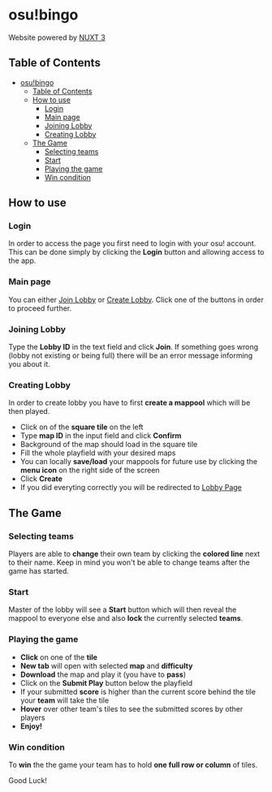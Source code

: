 # osu!bingo

Website powered by [NUXT 3](https://nuxt.com/)

Table of Contents
-
- [osu!bingo](#osubingo)
  - [Table of Contents](#table-of-contents)
  - [How to use](#how-to-use)
    - [Login](#login)
    - [Main page](#main-page)
    - [Joining Lobby](#joining-lobby)
    - [Creating Lobby](#creating-lobby)
  - [The Game](#the-game)
    - [Selecting teams](#selecting-teams)
    - [Start](#start)
    - [Playing the game](#playing-the-game)
    - [Win condition](#win-condition)


## How to use
### Login
In order to access the page you first need to login with your osu! account. This can be done simply by clicking the **Login** button and allowing access to the app.


### Main page
You can either [Join Lobby](#joining-lobby) or [Create Lobby](#creating-lobby). Click one of the buttons in order to proceed further.  

### Joining Lobby
Type the **Lobby ID** in the text field and click **Join**. If something goes wrong (lobby not existing or being full) there will be an error message informing you about it.

### Creating Lobby
In order to create lobby you have to first **create a mappool** which will be then played.
-   Click on of the **square tile** on the left
-   Type **map ID** in the input field and click **Confirm**
-   Background of the map should load in the square tile
-   Fill the whole playfield with your desired maps
-   You can locally **save/load** your mappools for future use by clicking the **menu icon** on the right side of the screen
-   Click **Create**
-   If you did everyting correctly you will be redirected to [Lobby Page](#the-game)

## The Game
### Selecting teams
Players are able to **change** their own team by clicking the **colored line** next to their name. Keep in mind you won't be able to change teams after the game has started.
### Start
Master of the lobby will see a **Start** button which will then reveal the mappool to everyone else and also **lock** the currently selected **teams**.
### Playing the game
-   **Click** on one of the **tile**
-   **New tab** will open with selected **map** and **difficulty**
-   **Download** the map and play it (you have to **pass**)
-   Click on the **Submit Play** button below the playfield
-   If your submitted **score** is higher than the current score behind the tile your **team** will take the tile
-   **Hover** over other team's tiles to see the submitted scores by other players
-   **Enjoy!**
### Win condition
To **win** the the game your team has to hold **one full row or column** of tiles.

Good Luck!